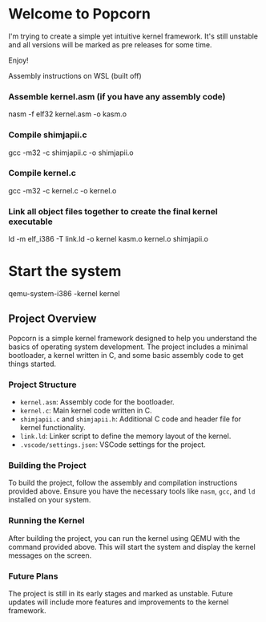 # Welcome to Popcorn
I'm trying to create a simple yet intuitive kernel framework. It's still unstable and all versions will be marked as pre releases for some time.

Enjoy!

Assembly instructions on WSL (built off)
### Assemble kernel.asm (if you have any assembly code)
nasm -f elf32 kernel.asm -o kasm.o

### Compile shimjapii.c
gcc -m32 -c shimjapii.c -o shimjapii.o

### Compile kernel.c
gcc -m32 -c kernel.c -o kernel.o

### Link all object files together to create the final kernel executable
ld -m elf_i386 -T link.ld -o kernel kasm.o kernel.o shimjapii.o

# Start the system
qemu-system-i386 -kernel kernel

## Project Overview
Popcorn is a simple kernel framework designed to help you understand the basics of operating system development. The project includes a minimal bootloader, a kernel written in C, and some basic assembly code to get things started.

### Project Structure
- `kernel.asm`: Assembly code for the bootloader.
- `kernel.c`: Main kernel code written in C.
- `shimjapii.c` and `shimjapii.h`: Additional C code and header file for kernel functionality.
- `link.ld`: Linker script to define the memory layout of the kernel.
- `.vscode/settings.json`: VSCode settings for the project.

### Building the Project
To build the project, follow the assembly and compilation instructions provided above. Ensure you have the necessary tools like `nasm`, `gcc`, and `ld` installed on your system.

### Running the Kernel
After building the project, you can run the kernel using QEMU with the command provided above. This will start the system and display the kernel messages on the screen.

### Future Plans
The project is still in its early stages and marked as unstable. Future updates will include more features and improvements to the kernel framework.

